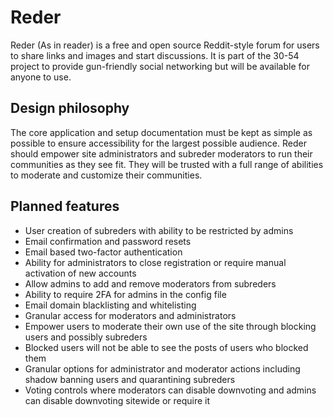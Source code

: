 # Reder

Reder (As in reader) is a free and open source Reddit-style forum for users to share links and images and start discussions.  It is part of the 30-54 project to provide gun-friendly social networking but will be available for anyone to use.

## Design philosophy

The core application and setup documentation must be kept as simple as possible to ensure accessibility for the largest possible audience.  Reder should empower site administrators and subreder moderators to run their communities as they see fit.  They will be trusted with a full range of abilities to moderate and customize their communities.  

## Planned features

* User creation of subreders with ability to be restricted by admins
* Email confirmation and password resets
* Email based two-factor authentication
* Ability for administrators to close registration or require manual activation of new accounts
* Allow admins to add and remove moderators from subreders
* Ability to require 2FA for admins in the config file
* Email domain blacklisting and whitelisting
* Granular access for moderators and administrators
* Empower users to moderate their own use of the site through blocking users and possibly subreders
* Blocked users will not be able to see the posts of users who blocked them
* Granular options for administrator and moderator actions including shadow banning users and quarantining subreders
* Voting controls where moderators can disable downvoting and admins can disable downvoting sitewide or require it